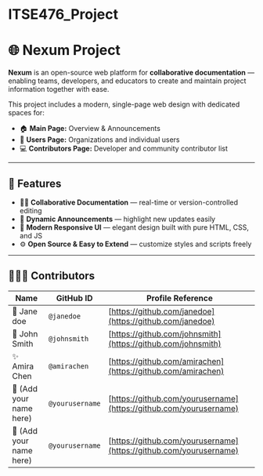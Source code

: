 # ITSE476_Project
# 🌐 Nexum Project

**Nexum** is an open-source web platform for **collaborative documentation** — enabling teams, developers, and educators to create and maintain project information together with ease.

This project includes a modern, single-page web design with dedicated spaces for:
- 🏠 **Main Page:** Overview & Announcements  
- 👥 **Users Page:** Organizations and individual users  
- 💻 **Contributors Page:** Developer and community contributor list  

---

## 🚀 Features

- 🧑‍💻 **Collaborative Documentation** — real-time or version-controlled editing  
- 📰 **Dynamic Announcements** — highlight new updates easily  
- 🎨 **Modern Responsive UI** — elegant design built with pure HTML, CSS, and JS  
- ⚙️ **Open Source & Easy to Extend** — customize styles and scripts freely  

---
## 🧑‍🤝‍🧑 Contributors

| Name | GitHub ID | Profile Reference |
|------|------------|------------------|
| 🧑 Jane doe  | `@janedoe` | [https://github.com/janedoe](https://github.com/janedoe) |
| 👩 John Smith | `@johnsmith` | [https://github.com/johnsmith](https://github.com/johnsmith) |
| ✨ Amira Chen | `@amirachen` | [https://github.com/amirachen](https://github.com/amirachen) |
| 🧠 (Add your name here) | `@yourusername` | [https://github.com/yourusername](https://github.com/yourusername) |
| 🚀 (Add your name here) | `@yourusername` | [https://github.com/yourusername](https://github.com/yourusername) |




